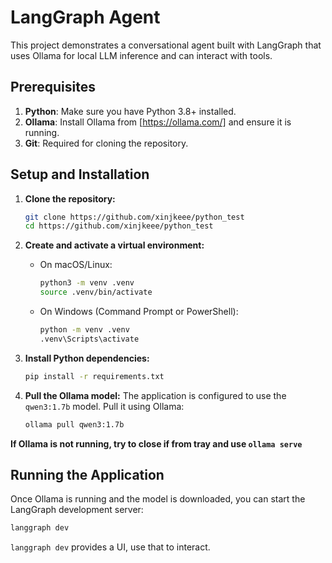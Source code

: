 # LangGraph Agent

This project demonstrates a conversational agent built with LangGraph that uses Ollama for local LLM inference and can interact with tools.

## Prerequisites

1.  **Python**: Make sure you have Python 3.8+ installed.
2.  **Ollama**: Install Ollama from [https://ollama.com/] and ensure it is running.
3.  **Git**: Required for cloning the repository.

## Setup and Installation

1.  **Clone the repository:**
    ```bash
    git clone https://github.com/xinjkeee/python_test
    cd https://github.com/xinjkeee/python_test
    ```

2.  **Create and activate a virtual environment:**

    *   On macOS/Linux:
        ```bash
        python3 -m venv .venv
        source .venv/bin/activate
        ```
    *   On Windows (Command Prompt or PowerShell):
        ```bash
        python -m venv .venv
        .venv\Scripts\activate
        ```

3.  **Install Python dependencies:**
    ```bash
    pip install -r requirements.txt
    ```

4.  **Pull the Ollama model:**
    The application is configured to use the `qwen3:1.7b` model. Pull it using Ollama:
    ```bash
    ollama pull qwen3:1.7b
    ```

**If Ollama is not running, try to close if from tray and use ```ollama serve```**

## Running the Application

Once Ollama is running and the model is downloaded, you can start the LangGraph development server:

```bash
langgraph dev
```

`langgraph dev` provides a UI, use that to interact. 